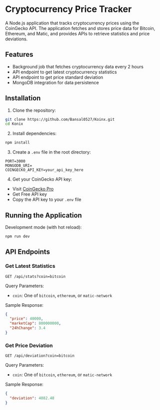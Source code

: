 # Cryptocurrency Price Tracker

A Node.js application that tracks cryptocurrency prices using the CoinGecko API. The application fetches and stores price data for Bitcoin, Ethereum, and Matic, and provides APIs to retrieve statistics and price deviations.

## Features

- Background job that fetches cryptocurrency data every 2 hours
- API endpoint to get latest cryptocurrency statistics
- API endpoint to get price standard deviation
- MongoDB integration for data persistence

## Installation

1. Clone the repository:
```bash
git clone https://github.com/Bansal0527/Koinx.git
cd Konix
```

2. Install dependencies:
```bash
npm install
```

3. Create a `.env` file in the root directory:
```env
PORT=3000
MONGODB_URI=
COINGECKO_API_KEY=your_api_key_here
```

4. Get your CoinGecko API key:
- Visit [CoinGecko Pro](https://www.coingecko.com/en/api/pricing)
- Get Free API key
- Copy the API key to your `.env` file

## Running the Application

Development mode (with hot reload):
```bash
npm run dev
```


## API Endpoints

### Get Latest Statistics
```
GET /api/stats?coin=bitcoin
```
Query Parameters:
- `coin`: One of `bitcoin`, `ethereum`, or `matic-network`

Sample Response:
```json
{
  "price": 40000,
  "marketCap": 800000000,
  "24hChange": 3.4
}
```

### Get Price Deviation
```
GET /api/deviation?coin=bitcoin
```
Query Parameters:
- `coin`: One of `bitcoin`, `ethereum`, or `matic-network`

Sample Response:
```json
{
  "deviation": 4082.48
}
```

